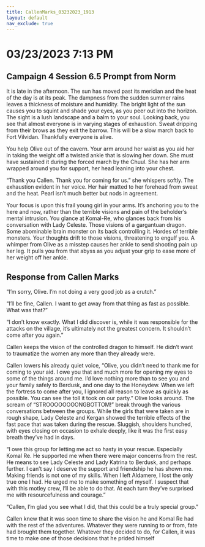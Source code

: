 ```yaml
---
title: CallenMarks_03232023_1913
layout: default
nav_exclude: true
---
```


# 03/23/2023 7:13 PM
## Campaign 4 Session 6.5 Prompt from Norm

It is late in the afternoon.  The sun has moved past its meridian and the heat of the day is at its peak.  The dampness from the sudden summer rains leaves a thickness of moisture and humidity.  The bright light of the sun causes you to squint and shade your eyes, as you peer out into the horizon. The sight is a lush landscape and a balm to your soul.  Looking back, you see that almost everyone is in varying stages of exhaustion.  Sweat dripping from their brows as they exit the barrow.  This will be a slow march back to Fort Vilvidan.  Thankfully everyone is alive.

You help Olive out of the cavern.  Your arm around her waist as you aid her in taking the weight off a twisted ankle that is slowing her down.  She must have sustained it during the forced march by the Chuul.  She has her arm wrapped around you for support, her head leaning into your chest.

“Thank you Callen.  Thank you for coming for us.” she whispers softly.  The exhaustion evident in her voice.   Her hair matted to her forehead from sweat and the heat.  Pearl isn’t much better but nods in agreement.

Your focus is upon this frail young girl in your arms.  It’s anchoring you to the here and now, rather than the terrible visions and pain of the beholder’s mental intrusion.  You glance at Komal-Re, who glances back from his conversation with Lady Celeste.  Those visions of a gargantuan dragon.  Some abominable brain monster on its back controlling it.  Hordes of terrible monsters.  Your thoughts drift to those visions, threatening to engulf you.  A whimper from Olive as a misstep causes her ankle to send shooting pain up her leg.  It pulls you from that abyss as you adjust your grip to ease more of her weight off her ankle. 

## Response from Callen Marks
“I’m sorry, Olive. I’m not doing a very good job as a crutch.”

“I’ll be fine, Callen. I want to get away from that thing as fast as possible. What was that?”

“I don’t know exactly. What I did discover is, while it was responsible for the attacks on the village, it’s ultimately not the greatest concern. It shouldn’t come after you again.”

Callen keeps the vision of the controlled dragon to himself. He didn’t want to traumatize the women any more than they already were.

Callen lowers his already quiet voice, “Olive, you didn’t need to thank me for coming to your aid. I owe you that and much more for opening my eyes to some of the things around me. I’d love nothing more than to see you and your family safely to Berdusk, and one day to the Honeydew. When we left the fortress to come after you, I ignored all reason to leave as quickly as possible. You can see the toll it took on our party.”
Olive looks around. The scream of “STROOOOOOOONGBOTTOM!” break through the various conversations between the groups. While the girls that were taken are in rough shape, Lady Celeste and Kergan showed the terrible effects of the fast pace that was taken during the rescue. Sluggish, shoulders hunched, with eyes closing on occasion to exhale deeply, like it was the first easy breath they’ve had in days.

“I owe this group for letting me act so hasty in your rescue. Especially Komal Re. He supported me when there were major concerns from the rest. He means to see Lady Celeste and Lady Katrina to Berdusk, and perhaps further. I can’t say I deserve the support and friendship he has shown me. Making friends is not one of my skills. When I left Aldamere, I lost the only true one I had. He urged me to make something of myself. I suspect that with this motley crew, I’ll be able to do that. At each turn they’ve surprised me with resourcefulness and courage.”

“Callen, I’m glad you see what I did, that this could be a truly special group.”

Callen knew that it was soon time to share the vision he and Komal Re had with the rest of the adventures. Whatever they were running to or from, fate had brought them together. Whatever they decided to do, for Callen, it was time to make one of those decisions that he prided himself 